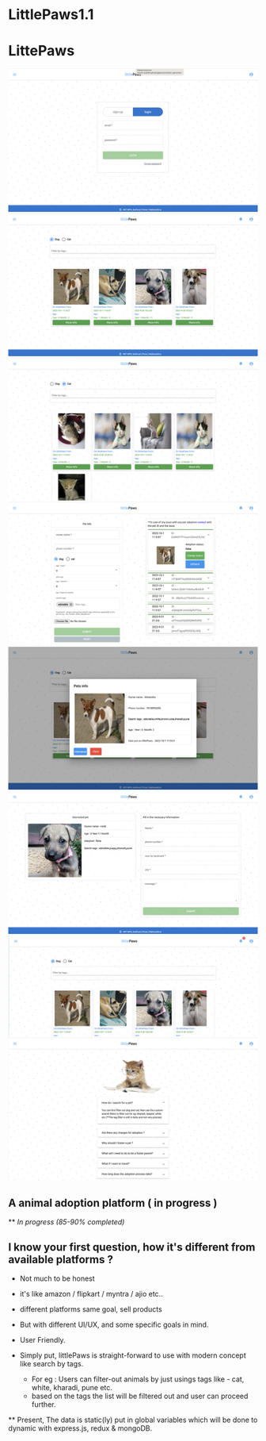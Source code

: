 # LittlePaws1.1

# LittePaws 

![imageOne](./imagess/img1.png)
![imageTwo](./imagess/img2.png)
![imageThree](./imagess/img3.png)
![imageFour](./imagess/img5.png)
![imageFive](./imagess/img6.png)
![imageSix](./imagess/img8.png)
![imageSeven](./imagess/img7.png)
![imageEight](./imagess/img9.png)



## A animal adoption platform ( in progress ) 
** _In progress (85-90% completed)_

## I know your first question, how it's different from available platforms ?
- Not much to be honest 
- it's like amazon / flipkart / myntra / ajio etc..
- different platforms same goal, sell products
- But with different UI/UX, and some specific goals in mind.
- User Friendly.


- Simply put, littlePaws is  straight-forward to use with modern concept like search by tags.
  - For eg : Users can filter-out animals by just usings tags like - cat, white, kharadi, pune etc.
  - based on the tags the list will be filtered out and user can proceed further.
 
    
    
** Present, The data is static(ly) put in global variables which will be done to dynamic 
   with express.js, redux & mongoDB.
